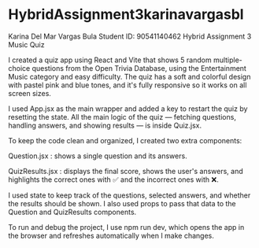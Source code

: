 # HybridAssignment3karinavargasbl
Karina Del Mar Vargas Bula
Student ID: 90541140462
Hybrid Assignment 3 Music Quiz

I created a quiz app using React and Vite that shows 5 random multiple-choice questions from the Open Trivia Database, using the Entertainment Music category and easy difficulty. The quiz has a soft and colorful design with pastel pink and blue tones, and it's fully responsive so it works on all screen sizes.

I used App.jsx as the main wrapper and added a key to restart the quiz by resetting the state. All the main logic of the quiz — fetching questions, handling answers, and showing results — is inside Quiz.jsx.

To keep the code clean and organized, I created two extra components:

Question.jsx : shows a single question and its answers.

QuizResults.jsx : displays the final score, shows the user's answers, and highlights the correct ones with ✅ and the incorrect ones with ❌.

I used state to keep track of the questions, selected answers, and whether the results should be shown. I also used props to pass that data to the Question and QuizResults components.

To run and debug the project, I use npm run dev, which opens the app in the browser and refreshes automatically when I make changes.
